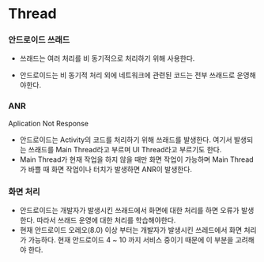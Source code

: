 # Thread

### 안드로이드 쓰래드

- 쓰래드는 여러 처리를 비 동기적으로 처리하기 위해 사용한다.

- 안드로이드는 비 동기적 처리 외에 네트워크에 관련된 코드는 전부 쓰래드로 운영해야한다.

### ANR

Aplication Not Response

- 안드로이드는 Activity의 코드를 처리하기 위해 쓰래드를 발생한다. 여기서 발생되는 쓰래드를 Main Thread라고 부르며 UI Thread라고 부르기도 한다.
- Main Thread가 현재 작업을 하지 않을 때만 화면 작업이 가능하며 Main Thread가 바쁠 때 화면 작업이나 터치가 발생하면 ANR이 발생한다.

### 화면 처리

- 안드로이드는 개발자가 발생시킨 쓰래드에서 화면에 대한 처리를 하면 오류가 발생한다. 따라서 쓰래드 운영에 대한 처리를 학습해야한다.
- 현재 안드로이드 오레오(8.0) 이상 부터는 개발자가 발생시킨 쓰레드에서 화면 처리가 가능하다. 현재 안드로이드 4 ~ 10 까지 서비스 중이기 때문에 이 부분을 고려해야 한다.

